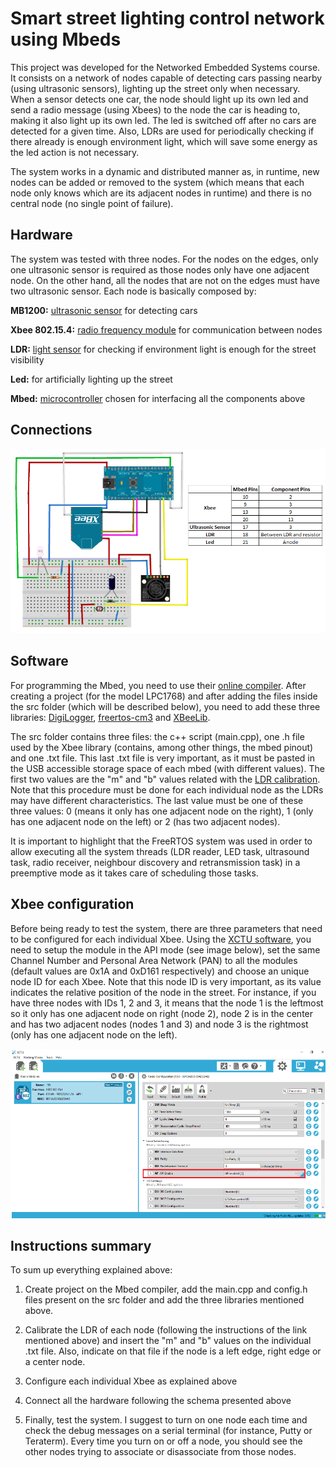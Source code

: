 # Smart street lighting control network using Mbeds

This project was developed for the Networked Embedded Systems course. It consists on a network of nodes capable of detecting cars passing nearby (using ultrasonic sensors), lighting up the street only when necessary. When a sensor detects one car, the node should light up its own led and send a radio message (using Xbees) to the node the car is heading to, making it also light up its own led. The led is switched off after no cars are detected for a given time. Also, LDRs are used for periodically checking if there already is enough environment light, which will save some energy as the led action is not necessary. 

The system works in a dynamic and distributed manner as, in runtime, new nodes can be added or removed to the system (which means that each node only knows which are its adjacent nodes in runtime) and there is no central node (no single point of failure). 

## Hardware

The system was tested with three nodes. For the nodes on the edges, only one ultrasonic sensor is required as those nodes only have one adjacent node. On the other hand, all the nodes that are not on the edges must have two ultrasonic sensor. Each node is basically composed by:

**MB1200:** [ultrasonic sensor](https://www.maxbotix.com/Ultrasonic_Sensors/MB1200.htm) for detecting cars 

**Xbee 802.15.4:** [radio frequency module](https://www.digi.com/products/embedded-systems/rf-modules/2-4-ghz-modules/xbee-802-15-4) for communication between nodes

**LDR:** [light sensor](https://uk.rs-online.com/web/c/displays-optoelectronics/optocouplers-photodetectors-photointerrupters/ldr-light-dependent-resistors/) for checking if environment light is enough for the street visibility

**Led:** for artificially lighting up the street

**Mbed:** [microcontroller](https://os.mbed.com/platforms/mbed-LPC1768/) chosen for interfacing all the components above

## Connections

![Screenshot](images/hardware.png)

## Software

For programming the Mbed, you need to use their [online compiler](https://os.mbed.com/ide/). After creating a project (for the model LPC1768) and after adding the files inside the src folder (which will be described below), you need to add these three libraries: [DigiLogger](https://os.mbed.com/teams/Digi-International-Inc/code/DigiLogger/), [freertos-cm3](https://os.mbed.com/users/fep/code/freertos-cm3/) and [XBeeLib](https://os.mbed.com/teams/Digi-International-Inc/code/XBeeLib/).

The src folder contains three files: the c++ script (main.cpp), one .h file used by the Xbee library (contains, among other things, the mbed pinout) and one .txt file. This last .txt file is very important, as it must be pasted in the USB accessible storage space of each mbed (with different values). The first two values are the "m" and "b" values related with the [LDR calibration](https://www.instructables.com/id/Measuring-Light-Using-Light-Sensor/). Note that this procedure must be done for each individual node as the LDRs may have different characteristics. The last value must be one of these three values: 0 (means it only has one adjacent node on the right), 1 (only has one adjacent node on the left) or 2 (has two adjacent nodes).

It is important to highlight that the FreeRTOS system was used in order to allow executing all the system threads (LDR reader, LED task, ultrasound task, radio receiver, neighbour discovery and retransmission task) in a preemptive mode as it takes care of scheduling those tasks.

## Xbee configuration

Before being ready to test the system, there are three parameters that need to be configured for each individual Xbee. Using the [XCTU software](https://www.digi.com/resources/documentation/digidocs/90001458-13/default.htm), you need to setup the module in the API mode (see image below), set the same Channel Number and Personal Area Network (PAN) to all the modules (default values are 0x1A and 0xD161 respectively) and choose an unique node ID for each Xbee. Note that this node ID is very important, as its value indicates the relative position of the node in the street. For instance, if you have three nodes with IDs 1, 2 and 3, it means that the node 1 is the leftmost so it only has one adjacent node on right (node 2), node 2 is in the center and has two adjacent nodes (nodes 1 and 3) and node 3 is the rightmost (only has one adjacent node on the left).

![Screenshot](images/radio_conf.png)

## Instructions summary

To sum up everything explained above:

1) Create project on the Mbed compiler, add the main.cpp and config.h files present on the src folder and add the three libraries mentioned above.

2) Calibrate the LDR of each node (following the instructions of the link mentioned above) and insert the "m" and "b" values on the individual .txt file. Also, indicate on that file if the node is a left edge, right edge or a center node.

3) Configure each individual Xbee as explained above

4) Connect all the hardware following the schema presented above

5) Finally, test the system. I suggest to turn on one node each time and check the debug messages on a serial terminal (for instance, Putty or Teraterm). Every time you turn on or off a node, you should see the other nodes trying to associate or disassociate from those nodes. 